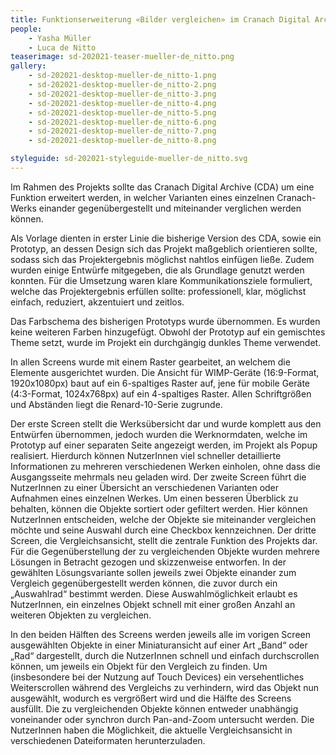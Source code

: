 ```yaml
---
title: Funktionserweiterung «Bilder vergleichen» im Cranach Digital Archive
people:
    - Yasha Müller
    - Luca de Nitto
teaserimage: sd-202021-teaser-mueller-de_nitto.png
gallery:
    - sd-202021-desktop-mueller-de_nitto-1.png
    - sd-202021-desktop-mueller-de_nitto-2.png
    - sd-202021-desktop-mueller-de_nitto-3.png  
    - sd-202021-desktop-mueller-de_nitto-4.png
    - sd-202021-desktop-mueller-de_nitto-5.png
    - sd-202021-desktop-mueller-de_nitto-6.png
    - sd-202021-desktop-mueller-de_nitto-7.png
    - sd-202021-desktop-mueller-de_nitto-8.png

styleguide: sd-202021-styleguide-mueller-de_nitto.svg
---
```

Im Rahmen des Projekts sollte das Cranach Digital Archive (CDA) um eine Funktion erweitert werden, in welcher Varianten eines einzelnen Cranach-Werks einander gegenübergestellt und miteinander verglichen werden können.

Als Vorlage dienten in erster Linie die bisherige Version des CDA, sowie ein Prototyp, an dessen Design sich das Projekt maßgeblich orientieren sollte, sodass sich das Projektergebnis möglichst nahtlos einfügen ließe. Zudem wurden einige Entwürfe mitgegeben, die als Grundlage genutzt werden konnten. 
Für die Umsetzung waren klare Kommunikationsziele formuliert, welche das Projektergebnis erfüllen sollte: professionell, klar, möglichst einfach, reduziert, akzentuiert und zeitlos.

Das Farbschema des bisherigen Prototyps wurde übernommen. Es wurden keine weiteren Farben hinzugefügt. Obwohl der Prototyp auf ein gemischtes Theme setzt, wurde im Projekt ein durchgängig dunkles Theme verwendet.

In allen Screens wurde mit einem Raster gearbeitet, an welchem die Elemente ausgerichtet wurden. Die Ansicht für WIMP-Geräte (16:9-Format, 1920x1080px) baut auf ein 6-spaltiges Raster auf, jene für mobile Geräte (4:3-Format, 1024x768px) auf ein 4-spaltiges Raster.
Allen Schriftgrößen und Abständen liegt die Renard-10-Serie zugrunde.

Der erste Screen stellt die Werksübersicht dar und wurde komplett aus den Entwürfen übernommen, jedoch wurden die Werknormdaten, welche im Prototyp auf einer separaten Seite angezeigt werden, im Projekt als Popup realisiert. Hierdurch können NutzerInnen viel schneller detaillierte Informationen zu mehreren verschiedenen Werken einholen, ohne dass die Ausgangsseite mehrmals neu geladen wird. 
Der zweite Screen führt die NutzerInnen zu einer Übersicht an verschiedenen Varianten oder Aufnahmen eines einzelnen Werkes. Um einen besseren Überblick zu behalten, können die Objekte sortiert oder gefiltert werden. Hier können NutzerInnen entscheiden, welche der Objekte sie miteinander vergleichen möchte und seine Auswahl durch eine Checkbox kennzeichnen.
Der dritte Screen, die Vergleichsansicht, stellt die zentrale Funktion des Projekts dar. Für die Gegenüberstellung der zu vergleichenden Objekte wurden mehrere Lösungen in Betracht gezogen und skizzenweise entworfen. In der gewählten Lösungsvariante sollen jeweils zwei Objekte einander zum Vergleich gegenübergestellt werden können, die zuvor durch ein „Auswahlrad“ bestimmt werden. Diese Auswahlmöglichkeit erlaubt es NutzerInnen, ein einzelnes Objekt schnell mit einer großen Anzahl an weiteren Objekten zu vergleichen.

In den beiden Hälften des Screens werden jeweils alle im vorigen Screen ausgewählten Objekte in einer Miniaturansicht auf einer Art „Band“ oder „Rad“ dargestellt, durch die NutzerInnen schnell und einfach durchscrollen können, um jeweils ein Objekt für den Vergleich zu finden. Um (insbesondere bei der Nutzung auf Touch Devices) ein versehentliches Weiterscrollen während des Vergleichs zu verhindern, wird das Objekt nun ausgewählt, wodurch es vergrößert wird und die Hälfte des Screens ausfüllt. Die zu vergleichenden Objekte können entweder unabhängig voneinander oder synchron durch Pan-and-Zoom untersucht werden.
Die NutzerInnen haben die Möglichkeit, die aktuelle Vergleichsansicht in verschiedenen Dateiformaten herunterzuladen.
